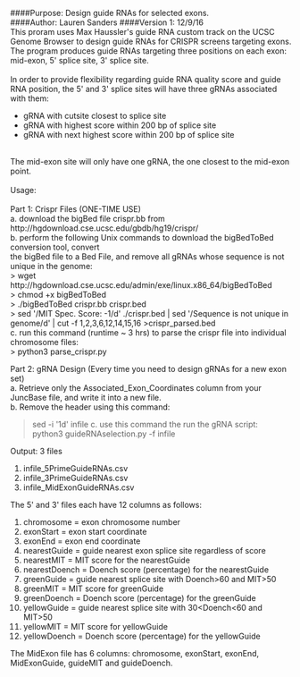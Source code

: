 ####Purpose: Design guide RNAs for selected exons.<br />
####Author: Lauren Sanders
####Version 1: 12/9/16
<br /> 
This proram uses Max Haussler's guide RNA custom track on the UCSC Genome Browser to design guide RNAs for CRISPR screens targeting exons. <br /> 
The program produces guide RNAs targeting three positions on each exon: mid-exon, 5' splice site, 3' splice site.<br />
<br /> 
In order to provide flexibility regarding guide RNA quality score and guide RNA position, the 5' and 3'  splice sites will have three gRNAs associated with them: <br />
  - gRNA with cutsite closest to splice site<br />
  - gRNA with highest score within 200 bp of splice site<br />
  - gRNA with next highest score within 200 bp of splice site<br />

<br /> 
The mid-exon site will only have one gRNA, the one closest to the mid-exon point.<br />
<br />
Usage: <br />
<br />
Part 1: Crispr Files (ONE-TIME USE)<br />
a. download the bigBed file crispr.bb from http://hgdownload.cse.ucsc.edu/gbdb/hg19/crispr/<br />
b. perform the following Unix commands to download the bigBedToBed conversion tool, convert<br />
    the bigBed file to a Bed File, and remove all gRNAs whose sequence is not unique in the genome:<br /> 
  > wget http://hgdownload.cse.ucsc.edu/admin/exe/linux.x86_64/bigBedToBed
<br/>
  > chmod +x bigBedToBed
<br/>  
  > ./bigBedToBed crispr.bb crispr.bed
<br/>  
  > sed '/MIT Spec. Score: -1/d' ./crispr.bed | sed '/Sequence is not unique in genome/d' | cut -f 1,2,3,6,12,14,15,16 >crispr_parsed.bed
<br/>  
c. run this command (runtime ~ 3 hrs) to parse the crispr file into individual chromosome files: <br /> 
  > python3 parse_crispr.py <crispr_parsed.bed
d. once you have the individual chromosome crispr files, you do not need to repeat this part.<br />

Part 2: gRNA Design (Every time you need to design gRNAs for a new exon set)<br />
a. Retrieve only the Associated_Exon_Coordinates column from your JuncBase file, and write it into a new file.<br />
b. Remove the header using this command: 
  > sed -i '1d' infile
c. use this command the run the gRNA script: <br />
  > python3 guideRNAselection.py -f infile

Output:  3 files <br />
1) infile_5PrimeGuideRNAs.csv <br />
2) infile_3PrimeGuideRNAs.csv<br />
3) infile_MidExonGuideRNAs.csv<br />

The 5' and 3' files each have 12 columns as follows:<br />

1) chromosome = exon chromosome number<br />
2) exonStart = exon start coordinate<br />
3) exonEnd = exon end coordinate<br />
4) nearestGuide = guide nearest exon splice site regardless of score<br />
5) nearestMIT = MIT score for the nearestGuide<br />
6) nearestDoench = Doench score (percentage) for the nearestGuide<br />
7) greenGuide = guide nearest splice site with Doench>60 and MIT>50<br />
8) greenMIT = MIT score for greenGuide<br />
9) greenDoench = Doench score (percentage) for the greenGuide<br />
10) yellowGuide = guide nearest splice site with 30<Doench<60 and MIT>50<br />
11) yellowMIT = MIT score for yellowGuide<br />
12) yellowDoench = Doench score (percentage) for the yellowGuide<br />

The MidExon file has 6 columns: chromosome, exonStart, exonEnd, MidExonGuide, guideMIT and guideDoench.
